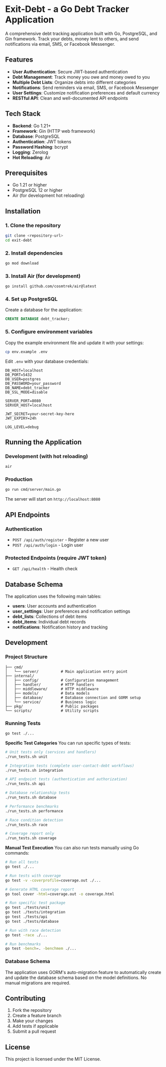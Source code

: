 # Exit-Debt - a Go Debt Tracker Application

A comprehensive debt tracking application built with Go, PostgreSQL, and Gin framework. Track your debts, money lent to others, and send notifications via email, SMS, or Facebook Messenger.

## Features

- **User Authentication**: Secure JWT-based authentication
- **Debt Management**: Track money you owe and money owed to you
- **Multiple Debt Lists**: Organize debts into different categories
- **Notifications**: Send reminders via email, SMS, or Facebook Messenger
- **User Settings**: Customize notification preferences and default currency
- **RESTful API**: Clean and well-documented API endpoints

## Tech Stack

- **Backend**: Go 1.21+
- **Framework**: Gin (HTTP web framework)
- **Database**: PostgreSQL
- **Authentication**: JWT tokens
- **Password Hashing**: bcrypt
- **Logging**: Zerolog
- **Hot Reloading**: Air

## Prerequisites

- Go 1.21 or higher
- PostgreSQL 12 or higher
- Air (for development hot reloading)

## Installation

### 1. Clone the repository

```bash
git clone <repository-url>
cd exit-debt
```

### 2. Install dependencies

```bash
go mod download
```

### 3. Install Air (for development)

```bash
go install github.com/cosmtrek/air@latest
```

### 4. Set up PostgreSQL

Create a database for the application:

```sql
CREATE DATABASE debt_tracker;
```

### 5. Configure environment variables

Copy the example environment file and update it with your settings:

```bash
cp env.example .env
```

Edit `.env` with your database credentials:

```env
DB_HOST=localhost
DB_PORT=5432
DB_USER=postgres
DB_PASSWORD=your_password
DB_NAME=debt_tracker
DB_SSL_MODE=disable

SERVER_PORT=8080
SERVER_HOST=localhost

JWT_SECRET=your-secret-key-here
JWT_EXPIRY=24h

LOG_LEVEL=debug
```

## Running the Application

### Development (with hot reloading)

```bash
air
```

### Production

```bash
go run cmd/server/main.go
```

The server will start on `http://localhost:8080`

## API Endpoints

### Authentication

- `POST /api/auth/register` - Register a new user
- `POST /api/auth/login` - Login user

### Protected Endpoints (require JWT token)

- `GET /api/health` - Health check

## Database Schema

The application uses the following main tables:

- **users**: User accounts and authentication
- **user_settings**: User preferences and notification settings
- **debt_lists**: Collections of debt items
- **debt_items**: Individual debt records
- **notifications**: Notification history and tracking

## Development

### Project Structure

```
├── cmd/
│   └── server/          # Main application entry point
├── internal/
│   ├── config/          # Configuration management
│   ├── handler/         # HTTP handlers
│   ├── middleware/      # HTTP middleware
│   ├── models/          # Data models
│   ├── database/        # Database connection and GORM setup
│   └── service/         # Business logic
├── pkg/                 # Public packages
└── scripts/             # Utility scripts
```

### Running Tests

```bash
go test ./...
```

**Specific Test Categories**
You can run specific types of tests:

```bash
# Unit tests only (services and handlers)
./run_tests.sh unit

# Integration tests (complete user-contact-debt workflows)
./run_tests.sh integration

# API endpoint tests (authentication and authorization)
./run_tests.sh api

# Database relationship tests
./run_tests.sh database

# Performance benchmarks
./run_tests.sh performance

# Race condition detection
./run_tests.sh race

# Coverage report only
./run_tests.sh coverage
```

**Manual Test Execution**
You can also run tests manually using Go commands:

```bash
# Run all tests
go test ./...

# Run tests with coverage
go test -v -coverprofile=coverage.out ./...

# Generate HTML coverage report
go tool cover -html=coverage.out -o coverage.html

# Run specific test package
go test ./tests/unit
go test ./tests/integration
go test ./tests/api
go test ./tests/database

# Run with race detection
go test -race ./...

# Run benchmarks
go test -bench=. -benchmem ./...
```

### Database Schema

The application uses GORM's auto-migration feature to automatically create and update the database schema based on the model definitions. No manual migrations are required.

## Contributing

1. Fork the repository
2. Create a feature branch
3. Make your changes
4. Add tests if applicable
5. Submit a pull request

## License

This project is licensed under the MIT License.
